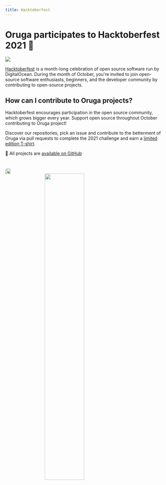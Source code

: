 ```yaml
---
title: Hacktoberfest
---
```

# Oruga participates to Hacktoberfest 2021 🎃

<img src="https://hacktoberfest.digitalocean.com/_nuxt/img/divider.d80d9b6.svg">

[Hacktoberfest](https://hacktoberfest.digitalocean.com/) is a month-long celebration of open source software run by DigitalOcean. During the month of October, you're invited to join open-source software enthusiasts, beginners, and the developer community by contributing to open-source projects.

## How can I contribute to Oruga projects?

Hacktoberfest encourages participation in the open source community, which grows bigger every year. Support open source throughout October contributing to Oruga project!

<CarbonAds />

Discover our repositories, pick an issue and contribute to the betterment of Oruga via pull requests to complete the 2021 challenge and earn a [limited edition T-shirt](https://hacktoberfest.digitalocean.com/register).

<HFRepos filter_fullname="^(?!oruga-ui/demo).+$"/>

🐛 All projects are [available on GitHub](https://github.com/oruga-ui)

#

<img src="https://hacktoberfest.digitalocean.com/_nuxt/img/divider.d80d9b6.svg" style="-webkit-transform: scaleX(-1);transform: scaleX(-1);">

<img src="/banner08CRredlogo.png" style="display: block; margin-left: auto; margin-right: auto; width: 50%;">

